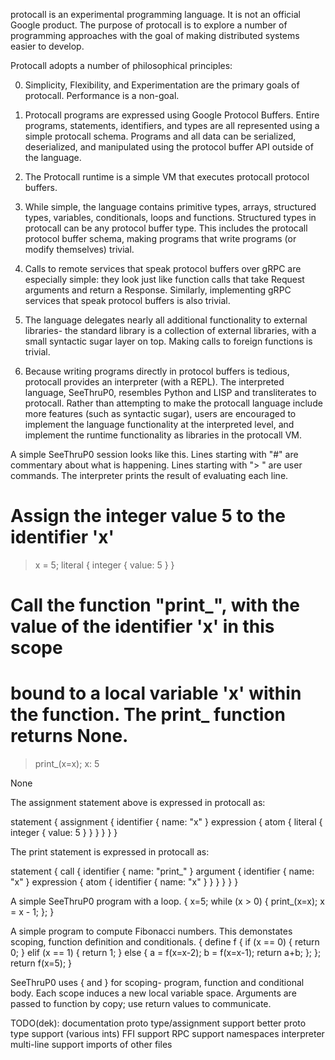 protocall is an experimental programming language.  It is not an official Google
product.  The purpose of protocall is to explore a number of programming
approaches with the goal of making distributed systems easier to develop.

Protocall adopts a number of philosophical principles:

0) Simplicity, Flexibility, and Experimentation are the primary goals of
protocall.  Performance is a non-goal.

1) Protocall programs are expressed using Google Protocol Buffers.  Entire
programs, statements, identifiers, and types are all represented using a simple
protocall schema.  Programs and all data can be serialized, deserialized, and
manipulated using the protocol buffer API outside of the language.

2) The Protocall runtime is a simple VM that executes protocall protocol
buffers.

3) While simple, the language contains primitive types, arrays, structured
types, variables, conditionals, loops and functions.  Structured types in
protocall can be any protocol buffer type.  This includes the protocall protocol
buffer schema, making programs that write programs (or modify themselves)
trivial.

4) Calls to remote services that speak protocol buffers over gRPC are especially
simple: they look just like function calls that take Request arguments and
return a Response.  Similarly, implementing gRPC services that speak protocol
buffers is also trivial.

5) The language delegates nearly all additional functionality to external
libraries- the standard library is a collection of external libraries, with a
small syntactic sugar layer on top.  Making calls to foreign functions is
trivial.

6) Because writing programs directly in protocol buffers is tedious, protocall
provides an interpreter (with a REPL).  The interpreted language, SeeThruP0,
resembles Python and LISP and transliterates to protocall.  Rather than
attempting to make the protocall language include more features (such as
syntactic sugar), users are encouraged to implement the language functionality
at the interpreted level, and implement the runtime functionality as libraries in the
protocall VM.

A simple SeeThruP0 session looks like this.  Lines starting with "#" are
commentary about what is happening.  Lines starting with "> " are user commands.
The interpreter prints the result of evaluating each line.

# Assign the integer value 5 to the identifier 'x'
> x = 5;
literal {
  integer {
    value: 5
  }
}

# Call the function "print_", with the value of the identifier 'x' in this scope
# bound to a local variable 'x' within the function.  The print_ function returns None.
> print_(x=x);
x: 5

None

The assignment statement above is expressed in protocall as:

statement {
  assignment {
    identifier {
      name: "x"
    }
    expression {
      atom {
        literal {
          integer {
            value: 5
          }
        }
      }
    }
  }
}

The print statement is expressed in protocall as:

statement {
  call {
    identifier {
      name: "print_"
    }
    argument {
      identifier {
        name: "x"
      }
      expression {
        atom {
          identifier {
            name: "x"
          }
        }
      }
    }
  }
}

A simple SeeThruP0 program with a loop.
{
  x=5;
  while (x > 0) {
    print_(x=x);
    x = x - 1;
  };
}

A simple program to compute Fibonacci numbers.  This demonstates scoping,
function definition and conditionals.
{
  define f {
    if (x == 0) {
      return 0;
    }
    elif (x == 1) {
      return 1;
    }
    else {
      a = f(x=x-2);
      b = f(x=x-1);
      return a+b;
    };
  };
  return f(x=5);
}

SeeThruP0 uses { and } for scoping- program, function and conditional body.
Each scope induces a new local variable space.  Arguments are passed to function
by copy; use return values to communicate.






TODO(dek):
 documentation
 proto type/assignment support
 better proto type support (various ints)
 FFI support
 RPC support
 namespaces
 interpreter multi-line support
 imports of other files
 
